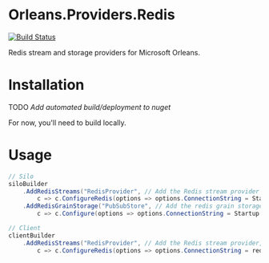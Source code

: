 # Orleans.Providers.Redis
[![Build Status](https://travis-ci.com/berdon/Orleans.Providers.Redis.svg?branch=master)](https://travis-ci.com/berdon/Orleans.Providers.Redis)

Redis stream and storage providers for Microsoft Orleans.

# Installation
TODO *Add automated build/deployment to nuget*

For now, you'll need to build locally.

# Usage
```C#
// Silo
siloBuilder
    .AddRedisStreams("RedisProvider", // Add the Redis stream provider
        c => c.ConfigureRedis(options => options.ConnectionString = Startup.Configuration.Redis.ConnectionString))
    .AddRedisGrainStorage("PubSubStore", // Add the redis grain storage
        c => c.Configure(options => options.ConnectionString = Startup.Configuration.Redis.ConnectionString));

// Client
clientBuilder
    .AddRedisStreams("RedisProvider", // Add the Redis stream provider,
        c => c.ConfigureRedis(options => options.ConnectionString = redisConfiguration.ConnectionString));
```